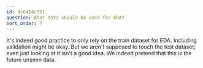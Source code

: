 ```yaml
---
id: 0c6414cf51
question: What data should be used for EDA?
sort_order: 7
---
```


It's indeed good practice to only rely on the train dataset for EDA. Including validation might be okay. But we aren't supposed to touch the test dataset; even just looking at it isn't a good idea. We indeed pretend that this is the future unseen data.